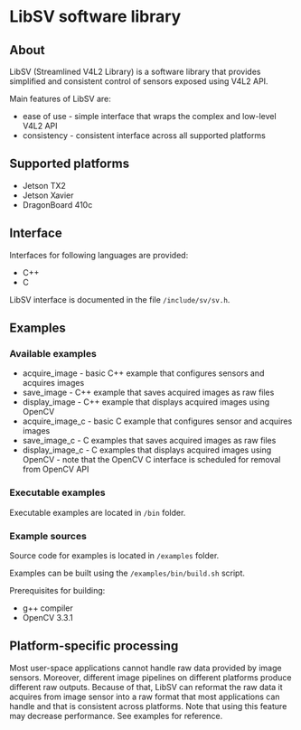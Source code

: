 # LibSV software library

## About 

LibSV (Streamlined V4L2 Library) is a software library that provides simplified and consistent control of sensors exposed using V4L2 API.

Main features of LibSV are:
- ease of use - simple interface that wraps the complex and low-level V4L2 API 
- consistency - consistent interface across all supported platforms

## Supported platforms

- Jetson TX2
- Jetson Xavier
- DragonBoard 410c

## Interface

Interfaces for following languages are provided:

- C++
- C

LibSV interface is documented in the file `/include/sv/sv.h`.

## Examples

### Available examples

- acquire_image - basic C++ example that configures sensors and acquires images
- save_image - C++ example that saves acquired images as raw files
- display_image - C++ example that displays acquired images using OpenCV
- acquire_image_c - basic C example that configures sensor and acquires images
- save_image_c - C examples that saves acquired images as raw files
- display_image_c - C examples that displays acquired images using OpenCV
                  - note that the OpenCV C interface is scheduled for removal from OpenCV API

### Executable examples

Executable examples are located in `/bin` folder.

### Example sources

Source code for examples is located in `/examples` folder.

Examples can be built using the `/examples/bin/build.sh` script.

Prerequisites for building:

- g++ compiler
- OpenCV 3.3.1

## Platform-specific processing

Most user-space applications cannot handle raw data provided by image sensors. Moreover, different image pipelines on different platforms produce different raw outputs. Because of that, LibSV can reformat the raw data it acquires from image sensor into a raw format that most applications can handle and that is consistent across platforms. Note that using this feature may decrease performance. See examples for reference.
